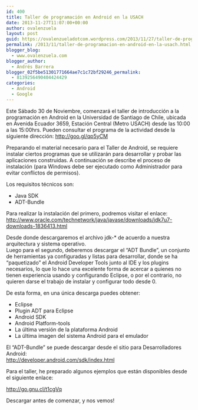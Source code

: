 ```yaml
---
id: 400
title: Taller de programación en Android en la USACH
date: 2013-11-27T11:07:00+00:00
author: ovalenzuela
layout: post
guid: https://ovalenzueladotcom.wordpress.com/2013/11/27/taller-de-programacion-en-android-en-la-usach
permalink: /2013/11/taller-de-programacion-en-android-en-la-usach.html
blogger_blog:
  - www.ovalenzuela.com
blogger_author:
  - Andrés Barrera
blogger_02f5be51301771664ae7c1c72bf29246_permalink:
  - 8139256490404424429
categories:
  - Android
  - Google
---
```

Este Sábado 30 de Noviembre, comenzará el taller de introducción a la programación en Android en la Universidad de Santiago de Chile, ubicada en Avenida Ecuador 3659, Estación Central (Metro USACH) desde las 10:00 a las 15:00hrs. Pueden consultar el programa de la actividad desde la siguiente dirección: <http://goo.gl/qp5yCM>

<a name='more'></a>

Preparando el material necesario para el Taller de Android, se requiere instalar ciertos programas que se utilizarán para desarrollar y probar las aplicaciones construidas. A continuación se describe el proceso de instalación (para Windows debe ser ejecutado como Administrador para evitar conflictos de permisos).

Los requisitos técnicos son: 

  * Java SDK
  * ADT-Bundle
</ul> 

Para realizar la instalación del primero, podremos visitar el enlace:  
<http://www.oracle.com/technetwork/java/javase/downloads/jdk7u7-downloads-1836413.html>

Desde donde descargaremos el archivo jdk-* de acuerdo a nuestra arquitectura y sistema operativo.  
Luego para el segundo, deberemos descargar el “ADT Bundle”, un conjunto de herramientas ya configuradas y listas para desarrollar, donde se ha “paquetizado” el Android Developer Tools junto al IDE y los plugins necesarios, lo que lo hace una excelente forma de acercar a quienes no tienen experiencia usando y configurando Eclipse, o por el contrario, no quieren darse el trabajo de instalar y configurar todo desde 0.

De esta forma, en una única descarga puedes obtener: 

  * Eclipse
  * Plugin ADT para Eclipse
  * Android SDK
  * Android Platform-tools
  * La última versión de la plataforma Android
  * La última imagen del sistema Android para el emulador
</ul> 

El “ADT-Bundle” se puede descargar desde el sitio para Desarrolladores Android:  
<http://developer.android.com/sdk/index.html>

Para el taller, he preparado algunos ejemplos que están disponibles desde el siguiente enlace:

<http://go.gnu.cl/t1cgVq>

Descargar antes de comenzar, y nos vemos!